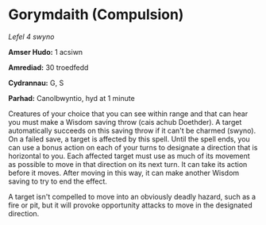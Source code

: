 # Gorymdaith (Compulsion)

*Lefel 4 swyno*

**Amser Hudo:** 1 acsiwn

**Amrediad:** 30 troedfedd

**Cydrannau:** G, S

**Parhad:** Canolbwyntio, hyd at 1 minute

Creatures of your choice that you can see within range and that can hear you must make a Wisdom saving throw (cais achub Doethder). A target automatically succeeds on this saving throw if it can't be charmed (swyno). On a failed save, a target is affected by this spell. Until the spell ends, you can use a bonus action on each of your turns to designate a direction that is horizontal to you. Each affected target must use as much of its movement as possible to move in that direction on its next turn. It can take its action before it moves. After moving in this way, it can make another Wisdom saving to try to end the effect. 

A target isn't compelled to move into an obviously deadly hazard, such as a fire or pit, but it will provoke opportunity attacks to move in the designated direction.
